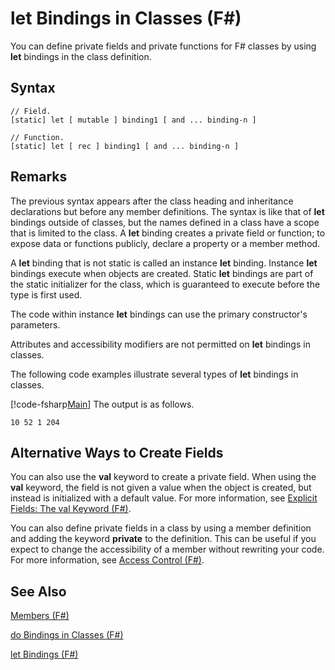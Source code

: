 # let Bindings in Classes (F#)

You can define private fields and private functions for F# classes by using **let** bindings in the class definition.


## Syntax

```
// Field.
[static] let [ mutable ] binding1 [ and ... binding-n ]

// Function.
[static] let [ rec ] binding1 [ and ... binding-n ]
```

## Remarks
The previous syntax appears after the class heading and inheritance declarations but before any member definitions. The syntax is like that of **let** bindings outside of classes, but the names defined in a class have a scope that is limited to the class. A **let** binding creates a private field or function; to expose data or functions publicly, declare a property or a member method.

A **let** binding that is not static is called an instance **let** binding. Instance **let** bindings execute when objects are created. Static **let** bindings are part of the static initializer for the class, which is guaranteed to execute before the type is first used.

The code within instance **let** bindings can use the primary constructor's parameters.

Attributes and accessibility modifiers are not permitted on **let** bindings in classes.

The following code examples illustrate several types of **let** bindings in classes.

[!code-fsharp[Main](snippets/fslangref1/snippet3001.fs)]
    The output is as follows.


```
10 52 1 204
```

## Alternative Ways to Create Fields
You can also use the **val** keyword to create a private field. When using the **val** keyword, the field is not given a value when the object is created, but instead is initialized with a default value. For more information, see [Explicit Fields: The val Keyword &#40;F&#35;&#41;](Explicit+Fields%3A+The+val+Keyword+%28FSharp%29.md).

You can also define private fields in a class by using a member definition and adding the keyword **private** to the definition. This can be useful if you expect to change the accessibility of a member without rewriting your code. For more information, see [Access Control &#40;F&#35;&#41;](Access+Control+%28FSharp%29.md).


## See Also
[Members &#40;F&#35;&#41;](Members+%28FSharp%29.md)

[do Bindings in Classes &#40;F&#35;&#41;](do+Bindings+in+Classes+%28FSharp%29.md)

[let Bindings &#40;F&#35;&#41;](let+Bindings+%28FSharp%29.md)

